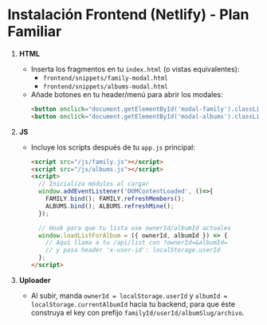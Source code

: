 # Instalación Frontend (Netlify) - Plan Familiar

1) **HTML**
   - Inserta los fragmentos en tu `index.html` (o vistas equivalentes):
     - `frontend/snippets/family-modal.html`
     - `frontend/snippets/albums-modal.html`
   - Añade botones en tu header/menú para abrir los modales:
     ```html
     <button onclick="document.getElementById('modal-family').classList.remove('hidden')">Familia</button>
     <button onclick="document.getElementById('modal-albums').classList.remove('hidden')">Álbumes</button>
     ```

2) **JS**
   - Incluye los scripts después de tu `app.js` principal:
     ```html
     <script src="/js/family.js"></script>
     <script src="/js/albums.js"></script>
     <script>
       // Inicializa módulos al cargar
       window.addEventListener('DOMContentLoaded', ()=>{
         FAMILY.bind(); FAMILY.refreshMembers();
         ALBUMS.bind(); ALBUMS.refreshMine();
       });

       // Hook para que tu lista use ownerId/albumId actuales
       window.loadListForAlbum = ({ ownerId, albumId }) => {
         // Aquí llama a tu /api/list con ?ownerId=&albumId=
         // y pasa header 'x-user-id': localStorage.userId
       };
     </script>
     ```

3) **Uploader**
   - Al subir, manda `ownerId = localStorage.userId` y `albumId = localStorage.currentAlbumId` hacia tu backend,
     para que éste construya el key con prefijo `familyId/userId/albumSlug/archivo`.
